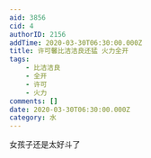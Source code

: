 ```yaml
---
aid: 3856
cid: 4
authorID: 2156
addTime: 2020-03-30T06:30:00.000Z
title: 许可馨比洁洁良还猛 火力全开
tags:
    - 比洁洁良
    - 全开
    - 许可
    - 火力
comments: []
date: 2020-03-30T06:30:00.000Z
category: 水
---
```


女孩子还是太好斗了

